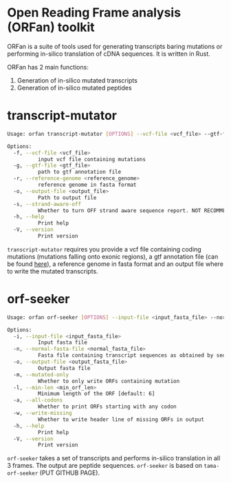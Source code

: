 # Open Reading Frame analysis (ORFan) toolkit



ORFan is a suite of tools used for generating transcripts baring mutations or performing in-silico translation of cDNA sequences. It is written in Rust. 


ORFan has 2 main functions: 
1. Generation of in-silico mutated transcripts
2. Generation of in-silico mutated peptides

# transcript-mutator 

```bash 
Usage: orfan transcript-mutator [OPTIONS] --vcf-file <vcf_file> --gtf-file <gtf_file> --reference-genome <reference_genome> --output-file <output_file>

Options:
  -f, --vcf-file <vcf_file>
          input vcf file containing mutations
  -g, --gtf-file <gtf_file>
          path to gtf annotation file
  -r, --reference-genome <reference_genome>
          reference genome in fasta format
  -o, --output-file <output_file>
          Path to output file
  -s, --strand-aware-off
          Whether to turn OFF strand aware sequence report. NOT RECOMMENDED TO BE TURNED OFF if the transcripts are going to be used to generate ORFs
  -h, --help
          Print help
  -V, --version
          Print version
```

`transcript-mutator` requires you provide a vcf file containing coding mutations (mutations falling onto exonic regions), a gtf annotation file (can be found [here](https://www.gencodegenes.org/)), a reference genome in fasta format and an output file where to write the mutated transcripts. 


# orf-seeker 


```bash 
Usage: orfan orf-seeker [OPTIONS] --input-file <input_fasta_file> --normal-fasta-file <normal_fasta_file> --output-file <output_fasta_file>

Options:
  -i, --input-file <input_fasta_file>
          Input fasta file
  -n, --normal-fasta-file <normal_fasta_file>
          Fasta file containing transcript sequences as obtained by seqtk
  -o, --output-file <output_fasta_file>
          Output fasta file
  -m, --mutated-only
          Whether to only write ORFs containing mutation
  -l, --min-len <min_orf_len>
          Minimum length of the ORF [default: 6]
  -a, --all-codons
          Whether to print ORFs starting with any codon
  -w, --write-missing
          Whether to write header line of missing ORFs in output
  -h, --help
          Print help
  -V, --version
          Print version
```

`orf-seeker` takes a set of transcripts and performs in-silico translation in all 3 frames. The output are peptide sequences. `orf-seeker` is based on `tama-orf-seeker` (PUT GITHUB PAGE).
